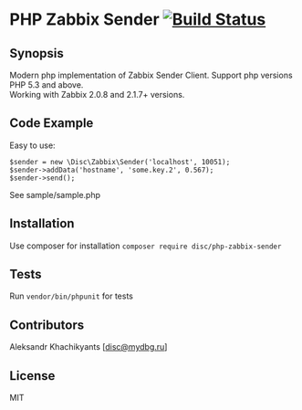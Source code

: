# PHP Zabbix Sender [![Build Status](https://travis-ci.org/disc/zabbix-sender.svg?branch=master)](https://travis-ci.org/disc/zabbix-sender)

## Synopsis

Modern php implementation of Zabbix Sender Client.
Support php versions PHP 5.3 and above.  
Working with Zabbix 2.0.8 and 2.1.7+ versions.

## Code Example
Easy to use:
```
$sender = new \Disc\Zabbix\Sender('localhost', 10051);
$sender->addData('hostname', 'some.key.2', 0.567);
$sender->send();
```
See sample/sample.php


## Installation

Use composer for installation
`composer require disc/php-zabbix-sender`

## Tests

Run `vendor/bin/phpunit` for tests

## Contributors

Aleksandr Khachikyants [disc@mydbg.ru]

## License

MIT
